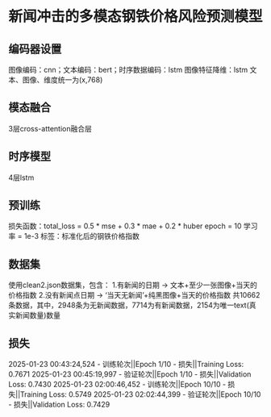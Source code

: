 # 新闻冲击的多模态钢铁价格风险预测模型
## 编码器设置
图像编码：cnn；文本编码：bert；时序数据编码：lstm
图像特征降维：lstm
文本、图像、维度统一为(x,768)
## 模态融合
3层cross-attention融合层
## 时序模型
4层lstm
## 预训练
损失函数：total_loss = 0.5 * mse + 0.3 * mae + 0.2 * huber
epoch = 10
学习率 = 1e-3
标签：标准化后的钢铁价格指数
## 数据集
使用clean2.json数据集，包含：
1.有新闻的日期 -> 文本+至少一张图像+当天的价格指数
2.没有新闻点日期 -> ‘当天无新闻’+纯黑图像+当天的价格指数
共10662条数据，其中，2948条为无新闻数据，7714为有新闻数据，2154为唯一text(真实新闻数量)数量
## 损失
2025-01-23 00:43:24,524 - 训练轮次||Epoch 1/10 - 损失||Training Loss: 0.7671
2025-01-23 00:45:19,997 - 验证轮次||Epoch 1/10 - 损失||Validation Loss: 0.7430
2025-01-23 02:00:46,452 - 训练轮次||Epoch 10/10 - 损失||Training Loss: 0.5749
2025-01-23 02:02:44,399 - 验证轮次||Epoch 10/10 - 损失||Validation Loss: 0.7429




